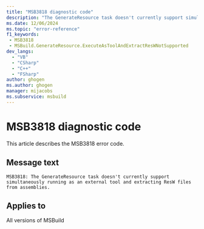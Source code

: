 ```yaml
---
title: "MSB3818 diagnostic code"
description: "The GenerateResource task doesn't currently support simultaneously running as an external tool and extracting ResW files from assemblies."
ms.date: 12/06/2024
ms.topic: "error-reference"
f1_keywords:
 - MSB3818
 - MSBuild.GenerateResource.ExecuteAsToolAndExtractResWNotSupported
dev_langs:
  - "VB"
  - "CSharp"
  - "C++"
  - "FSharp"
author: ghogen
ms.author: ghogen
manager: mijacobs
ms.subservice: msbuild
---
```


# MSB3818 diagnostic code

<!-- :::ErrorDefinitionDescription::: -->
<!-- :::editable-content name="introDescription"::: -->
This article describes the MSB3818 error code.
<!-- :::editable-content-end::: -->

## Message text

`MSB3818: The GenerateResource task doesn't currently support simultaneously running as an external tool and extracting ResW files from assemblies.`

<!-- :::editable-content name="postOutputDescription"::: -->
<!--
{StrBegin="MSB3818: "}
-->
<!-- :::editable-content-end::: -->
<!-- :::ErrorDefinitionDescription-end::: -->

## Applies to

All versions of MSBuild
